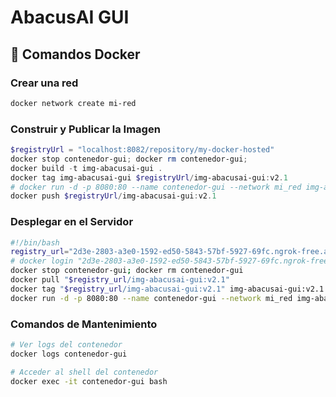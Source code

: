 # AbacusAI GUI

## 🐳 Comandos Docker

### Crear una red
```bash
docker network create mi-red
```

### Construir y Publicar la Imagen
```powershell
$registryUrl = "localhost:8082/repository/my-docker-hosted"
docker stop contenedor-gui; docker rm contenedor-gui;
docker build -t img-abacusai-gui .
docker tag img-abacusai-gui $registryUrl/img-abacusai-gui:v2.1
# docker run -d -p 8080:80 --name contenedor-gui --network mi_red img-abacusai-gui
docker push $registryUrl/img-abacusai-gui:v2.1
```

### Desplegar en el Servidor
```bash
#!/bin/bash
registry_url="2d3e-2803-a3e0-1592-ed50-5843-57bf-5927-69fc.ngrok-free.app/repository/my-docker-hosted"
# docker login "2d3e-2803-a3e0-1592-ed50-5843-57bf-5927-69fc.ngrok-free.app"
docker stop contenedor-gui; docker rm contenedor-gui
docker pull "$registry_url/img-abacusai-gui:v2.1"
docker tag "$registry_url/img-abacusai-gui:v2.1" img-abacusai-gui:v2.1
docker run -d -p 8080:80 --name contenedor-gui --network mi_red img-abacusai-gui:v2.1
```

### Comandos de Mantenimiento
```bash
# Ver logs del contenedor
docker logs contenedor-gui

# Acceder al shell del contenedor
docker exec -it contenedor-gui bash
```
